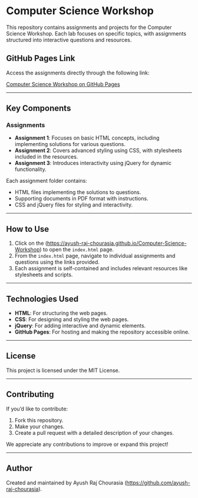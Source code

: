 # Computer Science Workshop

This repository contains assignments and projects for the Computer Science Workshop. Each lab focuses on specific topics, with assignments structured into interactive questions and resources.

## GitHub Pages Link

Access the assignments directly through the following link:

[Computer Science Workshop on GitHub Pages](https://ayush-raj-chourasia.github.io/Computer-Science-Workshop/)


---

## Key Components

### Assignments
- **Assignment 1**: Focuses on basic HTML concepts, including implementing solutions for various questions.
- **Assignment 2**: Covers advanced styling using CSS, with stylesheets included in the resources.
- **Assignment 3**: Introduces interactivity using jQuery for dynamic functionality.

Each assignment folder contains:
- HTML files implementing the solutions to questions.
- Supporting documents in PDF format with instructions.
- CSS and jQuery files for styling and interactivity.

---

## How to Use

1. Click on the (https://ayush-raj-chourasia.github.io/Computer-Science-Workshop) to open the `index.html` page.
2. From the `index.html` page, navigate to individual assignments and questions using the links provided.
3. Each assignment is self-contained and includes relevant resources like stylesheets and scripts.

---

## Technologies Used

- **HTML**: For structuring the web pages.
- **CSS**: For designing and styling the web pages.
- **jQuery**: For adding interactive and dynamic elements.
- **GitHub Pages**: For hosting and making the repository accessible online.

---

## License

This project is licensed under the MIT License.

---

## Contributing

If you’d like to contribute:
1. Fork this repository.
2. Make your changes.
3. Create a pull request with a detailed description of your changes.

We appreciate any contributions to improve or expand this project!

---

## Author

Created and maintained by Ayush Raj Chourasia (https://github.com/ayush-raj-chourasia).
